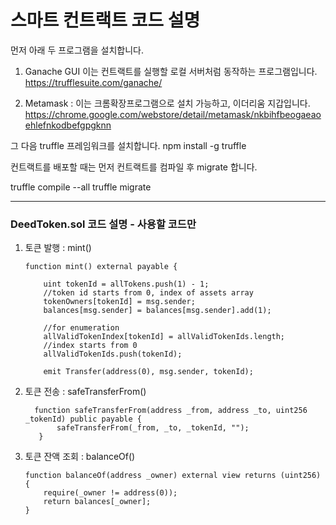 # 스마트 컨트랙트 코드 설명

먼저 아래 두 프로그램을 설치합니다.

1) Ganache GUI 이는 컨트랙트를 실행할 로컬 서버처럼 동작하는 프로그램입니다.
https://trufflesuite.com/ganache/

2) Metamask : 이는 크롬확장프로그램으로 설치 가능하고, 이더리움 지갑입니다.
https://chrome.google.com/webstore/detail/metamask/nkbihfbeogaeaoehlefnkodbefgpgknn


그 다음 truffle 프레임워크를 설치합니다.
   npm install -g truffle
   

컨트랙트를 배포할 때는 먼저 컨트랙트를 컴파일 후 migrate 합니다.

   truffle compile --all
   truffle migrate


------------
### DeedToken.sol 코드 설명 - 사용할 코드만

1) 토큰 발행 : mint()


       function mint() external payable {

           uint tokenId = allTokens.push(1) - 1;
           //token id starts from 0, index of assets array
           tokenOwners[tokenId] = msg.sender;
           balances[msg.sender] = balances[msg.sender].add(1);

           //for enumeration
           allValidTokenIndex[tokenId] = allValidTokenIds.length;
           //index starts from 0
           allValidTokenIds.push(tokenId);

           emit Transfer(address(0), msg.sender, tokenId);



2) 토큰 전송 : safeTransferFrom()

         function safeTransferFrom(address _from, address _to, uint256 _tokenId) public payable {
              safeTransferFrom(_from, _to, _tokenId, "");
          }


3) 토큰 잔액 조회 : balanceOf()

       function balanceOf(address _owner) external view returns (uint256) {
           require(_owner != address(0));
           return balances[_owner];
       }

